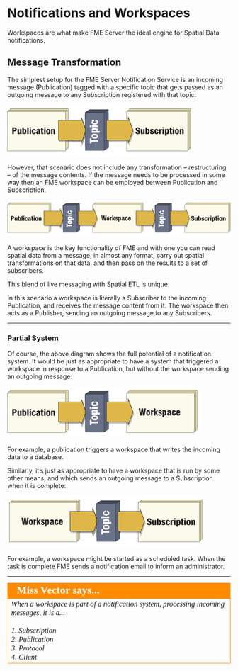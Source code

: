 # Notifications and Workspaces

Workspaces are what make FME Server the ideal engine for Spatial Data notifications.

## Message Transformation ##

The simplest setup for the FME Server Notification Service is an incoming message (Publication) tagged with a specific topic that gets passed as an outgoing message to any Subscription registered with that topic:

![](./Images/Img4.013.SimpleNotificationLayout.png)

However, that scenario does not include any transformation – restructuring – of the message contents. If the message needs to be processed in some way then an FME workspace can be employed between Publication and Subscription.

![](./Images/Img4.014.TransformativeNotificationLayout.png)

A workspace is the key functionality of FME and with one you can read spatial data from a message, in almost any format, carry out spatial transformations on that data, and then pass on the results to a set of subscribers.

This blend of live messaging with Spatial ETL is unique.

In this scenario a workspace is literally a Subscriber to the incoming Publication, and receives the message content from it. The workspace then acts as a Publisher, sending an outgoing message to any Subscribers.

---

### Partial System ###

Of course, the above diagram shows the full potential of a notification system. It would be just as appropriate to have a system that triggered a workspace in response to a Publication, but without the workspace sending an outgoing message:

![](./Images/Img4.015.TransformativeNotificationPublicationOnly.png)

For example, a publication triggers a workspace that writes the incoming data to a database.

Similarly, it’s just as appropriate to have a workspace that is run by some other means, and which sends an outgoing message to a Subscription when it is complete:

![](./Images/Img4.016.TransformativeNotificationSubscriptionOnly.png)

For example, a workspace might be started as a scheduled task. When the task is complete FME sends a notification email to inform an administrator.

---

<!--Person X Says Section-->

<table style="border-spacing: 0px">
<tr>
<td style="vertical-align:middle;background-color:darkorange;border: 2px solid darkorange">
<i class="fa fa-quote-left fa-lg fa-pull-left fa-fw" style="color:white;padding-right: 12px;vertical-align:text-top"></i>
<span style="color:white;font-size:x-large;font-weight: bold;font-family:serif">Miss Vector says...</span>
</td>
</tr>

<tr>
<td style="border: 1px solid darkorange">
<span style="font-family:serif; font-style:italic; font-size:larger">
When a workspace is part of a notification system, processing incoming messages, it is a...
<br><br>1. Subscription
<br>2. Publication
<br>3. Protocol
<br>4. Client
</span>
</td>
</tr>
</table>



